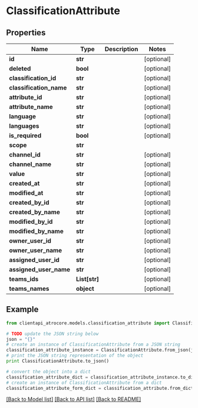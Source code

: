 # ClassificationAttribute


## Properties
Name | Type | Description | Notes
------------ | ------------- | ------------- | -------------
**id** | **str** |  | [optional] 
**deleted** | **bool** |  | [optional] 
**classification_id** | **str** |  | [optional] 
**classification_name** | **str** |  | [optional] 
**attribute_id** | **str** |  | [optional] 
**attribute_name** | **str** |  | [optional] 
**language** | **str** |  | [optional] 
**languages** | **str** |  | [optional] 
**is_required** | **bool** |  | [optional] 
**scope** | **str** |  | 
**channel_id** | **str** |  | [optional] 
**channel_name** | **str** |  | [optional] 
**value** | **str** |  | [optional] 
**created_at** | **str** |  | [optional] 
**modified_at** | **str** |  | [optional] 
**created_by_id** | **str** |  | [optional] 
**created_by_name** | **str** |  | [optional] 
**modified_by_id** | **str** |  | [optional] 
**modified_by_name** | **str** |  | [optional] 
**owner_user_id** | **str** |  | [optional] 
**owner_user_name** | **str** |  | [optional] 
**assigned_user_id** | **str** |  | [optional] 
**assigned_user_name** | **str** |  | [optional] 
**teams_ids** | **List[str]** |  | [optional] 
**teams_names** | **object** |  | [optional] 

## Example

```python
from clientapi_atrocore.models.classification_attribute import ClassificationAttribute

# TODO update the JSON string below
json = "{}"
# create an instance of ClassificationAttribute from a JSON string
classification_attribute_instance = ClassificationAttribute.from_json(json)
# print the JSON string representation of the object
print ClassificationAttribute.to_json()

# convert the object into a dict
classification_attribute_dict = classification_attribute_instance.to_dict()
# create an instance of ClassificationAttribute from a dict
classification_attribute_form_dict = classification_attribute.from_dict(classification_attribute_dict)
```
[[Back to Model list]](../README.md#documentation-for-models) [[Back to API list]](../README.md#documentation-for-api-endpoints) [[Back to README]](../README.md)


